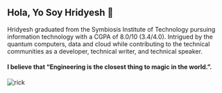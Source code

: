 ## Hola, Yo Soy Hridyesh :wave:

Hridyesh graduated from the Symbiosis Institute of Technology pursuing information technology with a CGPA of 8.0/10 (3.4/4.0). Intrigued by the quantum computers, data and cloud while contributing to the technical communities as a developer, technical writer, and technical speaker.

#### I believe that “Engineering is the closest thing to magic in the world.”.

<img src=https://media.giphy.com/media/cODrlNTkGnZGVtVagd/giphy.gif alt="rick" id="rick">
